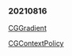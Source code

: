 ### 20210816
[CGGradient](changelogs/changelog0816.md)

[CGContextPolicy](changelogs/changelog0914.md)



